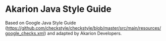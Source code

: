 # Akarion Java Style Guide

Based on Google Java Style Guide (https://github.com/checkstyle/checkstyle/blob/master/src/main/resources/google_checks.xml) and adapted by Akarion Developers.
